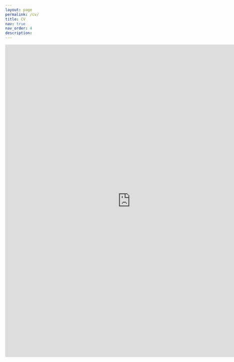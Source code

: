 ```yaml
---
layout: page
permalink: /cv/
title: CV
nav: true
nav_order: 4
description:
---
```


<embed src="https://nbingo.github.io/assets/pdf/cv.pdf" width="800" height="1000" 
 type="application/pdf">
